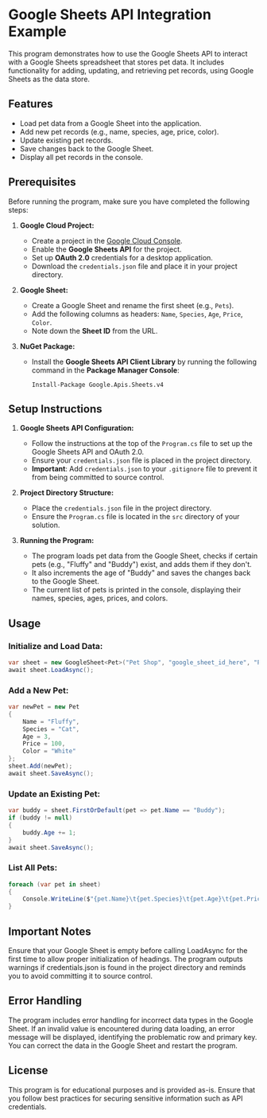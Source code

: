 # Google Sheets API Integration Example

This program demonstrates how to use the Google Sheets API to interact with a Google Sheets spreadsheet that stores pet data. It includes functionality for adding, updating, and retrieving pet records, using Google Sheets as the data store.

## Features

- Load pet data from a Google Sheet into the application.
- Add new pet records (e.g., name, species, age, price, color).
- Update existing pet records.
- Save changes back to the Google Sheet.
- Display all pet records in the console.

## Prerequisites

Before running the program, make sure you have completed the following steps:

1. **Google Cloud Project:**
   - Create a project in the [Google Cloud Console](https://console.cloud.google.com/).
   - Enable the **Google Sheets API** for the project.
   - Set up **OAuth 2.0** credentials for a desktop application.
   - Download the `credentials.json` file and place it in your project directory.

2. **Google Sheet:**
   - Create a Google Sheet and rename the first sheet (e.g., `Pets`).
   - Add the following columns as headers: `Name`, `Species`, `Age`, `Price`, `Color`.
   - Note down the **Sheet ID** from the URL.

3. **NuGet Package:**
   - Install the **Google Sheets API Client Library** by running the following command in the **Package Manager Console**:
     ```
     Install-Package Google.Apis.Sheets.v4
     ```

## Setup Instructions

1. **Google Sheets API Configuration:**
   - Follow the instructions at the top of the `Program.cs` file to set up the Google Sheets API and OAuth 2.0.
   - Ensure your `credentials.json` file is placed in the project directory.
   - **Important**: Add `credentials.json` to your `.gitignore` file to prevent it from being committed to source control.

2. **Project Directory Structure:**
   - Place the `credentials.json` file in the project directory.
   - Ensure the `Program.cs` file is located in the `src` directory of your solution.

3. **Running the Program:**
   - The program loads pet data from the Google Sheet, checks if certain pets (e.g., "Fluffy" and "Buddy") exist, and adds them if they don't.
   - It also increments the age of "Buddy" and saves the changes back to the Google Sheet.
   - The current list of pets is printed in the console, displaying their names, species, ages, prices, and colors.

## Usage

### Initialize and Load Data:
```csharp
var sheet = new GoogleSheet<Pet>("Pet Shop", "google_sheet_id_here", "Pets");
await sheet.LoadAsync();
```

### Add a New Pet:
```csharp
var newPet = new Pet
{
    Name = "Fluffy",
    Species = "Cat",
    Age = 3,
    Price = 100,
    Color = "White"
};
sheet.Add(newPet);
await sheet.SaveAsync();
```

### Update an Existing Pet:
```csharp
var buddy = sheet.FirstOrDefault(pet => pet.Name == "Buddy");
if (buddy != null)
{
    buddy.Age += 1;
}
await sheet.SaveAsync();
```

### List All Pets:
```csharp
foreach (var pet in sheet)
{
    Console.WriteLine($"{pet.Name}\t{pet.Species}\t{pet.Age}\t{pet.Price}\t{pet.Color}");
}
```

## Important Notes
Ensure that your Google Sheet is empty before calling LoadAsync for the first time to allow proper initialization of headings.
The program outputs warnings if credentials.json is found in the project directory and reminds you to avoid committing it to source control.

## Error Handling
The program includes error handling for incorrect data types in the Google Sheet. If an invalid value is encountered during data loading, an error message will be displayed, identifying the problematic row and primary key. You can correct the data in the Google Sheet and restart the program.

## License
This program is for educational purposes and is provided as-is. Ensure that you follow best practices for securing sensitive information such as API credentials.
